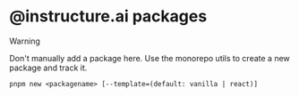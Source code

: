 # @instructure.ai packages

> [!WARNING]
> Don't manually add a package here.  Use the monorepo utils to create a new package and track it.

```shell
pnpm new <packagename> [--template=(default: vanilla | react)]
```
